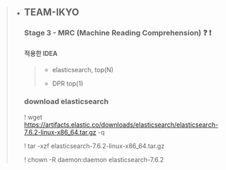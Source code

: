 > - ## TEAM-IKYO
>
>   ### Stage 3 - MRC (Machine Reading Comprehension) :question: :exclamation:
>
>   #### 적용한 IDEA
>
>   > - elasticsearch, top(N)
>   >
>   > - DPR top(1)
>   >
>   > 
>   >
>   > 
>
>   
>
>   ### download elasticsearch
>
>   ! wget https://artifacts.elastic.co/downloads/elasticsearch/elasticsearch-7.6.2-linux-x86_64.tar.gz -q
>
>   ! tar -xzf elasticsearch-7.6.2-linux-x86_64.tar.gz
>
>   ! chown -R daemon:daemon elasticsearch-7.6.2
>
>   

